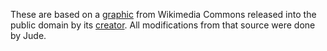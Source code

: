 These are based on a [graphic](https://commons.wikimedia.org/wiki/File:SinusRhythmLabels.svg) from Wikimedia Commons released into the public domain by its [creator](https://en.wikipedia.org/wiki/User:Agateller). All modifications from that source were done by Jude.